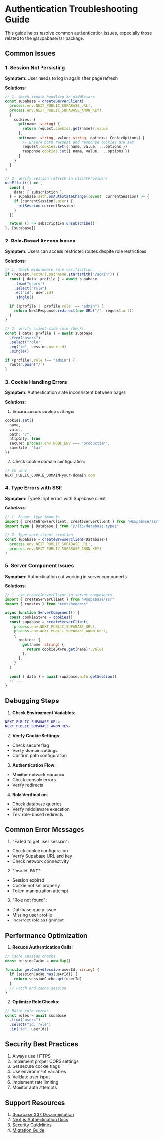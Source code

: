 # Authentication Troubleshooting Guide

This guide helps resolve common authentication issues, especially those related to the @supabase/ssr package.

## Common Issues

### 1. Session Not Persisting

**Symptom**: User needs to log in again after page refresh

**Solutions**:
```typescript
// 1. Check cookie handling in middleware
const supabase = createServerClient(
  process.env.NEXT_PUBLIC_SUPABASE_URL!,
  process.env.NEXT_PUBLIC_SUPABASE_ANON_KEY!,
  {
    cookies: {
      get(name: string) {
        return request.cookies.get(name)?.value
      },
      set(name: string, value: string, options: CookieOptions) {
        // Ensure both request and response cookies are set
        request.cookies.set({ name, value, ...options })
        response.cookies.set({ name, value, ...options })
      }
    }
  }
)

// 2. Verify session refresh in ClientProviders
useEffect(() => {
  const {
    data: { subscription },
  } = supabase.auth.onAuthStateChange((event, currentSession) => {
    if (currentSession?.user) {
      setSession(currentSession)
    }
  })

  return () => subscription.unsubscribe()
}, [supabase])
```

### 2. Role-Based Access Issues

**Symptom**: Users can access restricted routes despite role restrictions

**Solutions**:
```typescript
// 1. Check middleware role verification
if (request.nextUrl.pathname.startsWith("/admin")) {
  const { data: profile } = await supabase
    .from("users")
    .select("role")
    .eq("id", user.id)
    .single()

  if (!profile || profile.role !== "admin") {
    return NextResponse.redirect(new URL("/", request.url))
  }
}

// 2. Verify client-side role checks
const { data: profile } = await supabase
  .from("users")
  .select("role")
  .eq("id", session.user.id)
  .single()

if (profile?.role !== "admin") {
  router.push("/")
}
```

### 3. Cookie Handling Errors

**Symptom**: Authentication state inconsistent between pages

**Solutions**:
1. Ensure secure cookie settings:
```typescript
cookies.set({
  name,
  value,
  path: "/",
  httpOnly: true,
  secure: process.env.NODE_ENV === "production",
  sameSite: "lax"
})
```

2. Check cookie domain configuration:
```typescript
// In .env
NEXT_PUBLIC_COOKIE_DOMAIN=your-domain.com
```

### 4. Type Errors with SSR

**Symptom**: TypeScript errors with Supabase client

**Solutions**:
```typescript
// 1. Proper type imports
import { createBrowserClient, createServerClient } from "@supabase/ssr"
import type { Database } from "@/lib/database.types"

// 2. Type-safe client creation
const supabase = createBrowserClient<Database>(
  process.env.NEXT_PUBLIC_SUPABASE_URL!,
  process.env.NEXT_PUBLIC_SUPABASE_ANON_KEY!
)
```

### 5. Server Component Issues

**Symptom**: Authentication not working in server components

**Solutions**:
```typescript
// 1. Use createServerClient in server components
import { createServerClient } from "@supabase/ssr"
import { cookies } from "next/headers"

async function ServerComponent() {
  const cookieStore = cookies()
  const supabase = createServerClient(
    process.env.NEXT_PUBLIC_SUPABASE_URL!,
    process.env.NEXT_PUBLIC_SUPABASE_ANON_KEY!,
    {
      cookies: {
        get(name: string) {
          return cookieStore.get(name)?.value
        },
      },
    }
  )
  
  const { data } = await supabase.auth.getSession()
  // ...
}
```

## Debugging Steps

1. **Check Environment Variables**:
```bash
NEXT_PUBLIC_SUPABASE_URL=
NEXT_PUBLIC_SUPABASE_ANON_KEY=
```

2. **Verify Cookie Settings**:
- Check secure flag
- Verify domain settings
- Confirm path configuration

3. **Authentication Flow**:
- Monitor network requests
- Check console errors
- Verify redirects

4. **Role Verification**:
- Check database queries
- Verify middleware execution
- Test role-based redirects

## Common Error Messages

1. "Failed to get user session":
- Check cookie configuration
- Verify Supabase URL and key
- Check network connectivity

2. "Invalid JWT":
- Session expired
- Cookie not set properly
- Token manipulation attempt

3. "Role not found":
- Database query issue
- Missing user profile
- Incorrect role assignment

## Performance Optimization

1. **Reduce Authentication Calls**:
```typescript
// Cache session checks
const sessionCache = new Map()

function getCachedSession(userId: string) {
  if (sessionCache.has(userId)) {
    return sessionCache.get(userId)
  }
  // Fetch and cache session
}
```

2. **Optimize Role Checks**:
```typescript
// Batch role checks
const roles = await supabase
  .from("users")
  .select("id, role")
  .in("id", userIds)
```

## Security Best Practices

1. Always use HTTPS
2. Implement proper CORS settings
3. Set secure cookie flags
4. Use environment variables
5. Validate user input
6. Implement rate limiting
7. Monitor auth attempts

## Support Resources

1. [Supabase SSR Documentation](https://supabase.com/docs)
2. [Next.js Authentication Docs](https://nextjs.org/docs/authentication)
3. [Security Guidelines](./SECURITY.md)
4. [Migration Guide](./MIGRATION_SSR.md)
